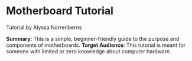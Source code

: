 # Motherboard Tutorial

Tutorial by Alyssa Norrenberns

**Summary**: This is a simple, beginner-friendly guide to the purpose and components of motherboards.
**Target Audience**: This tutorial is meant for someone with limited or zero knowledge about computer hardware.
